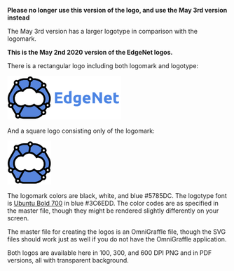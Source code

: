 **Please no longer use this version of the logo, and use the May 3rd version instead**

The May 3rd version has a larger logotype in comparison with the logomark.

**This is the May 2nd 2020 version of the EdgeNet logos.**

There is a rectangular logo including both logomark and logotype:

<img src="edgenet_logo_w_text_100dpi.png" alt="100 DPI logo with text" height="100"/>

And a square logo consisting only of the logomark:

<img src="edgenet_logo_no_text_100dpi.png" alt="100 DPI logo without text" height="100"/>

The logomark colors are black, white, and blue #5785DC. The logotype font is [Ubuntu Bold 700](https://fonts.google.com/specimen/Ubuntu?sidebar.open&selection.family=Ubuntu:wght@700) in blue #3C6EDD. The color codes are as specified in the master file, though they might be rendered slightly differently on your screen.

The master file for creating the logos is an OmniGraffle file, though the SVG files should work just as well if you do not have the OmniGraffle application.

Both logos are available here in 100, 300, and 600 DPI PNG and in PDF versions, all with transparent background.
